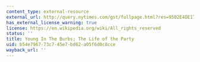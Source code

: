 ```yaml
---
content_type: external-resource
external_url: http://query.nytimes.com/gst/fullpage.html?res=9502E4DE173FF93AA35757C0A9669C8B63
has_external_license_warning: true
license: https://en.wikipedia.org/wiki/All_rights_reserved
status: ''
title: Young In The Burbs; The Life of the Party
uid: b54e7967-73c7-45e7-bd62-a05f6d0c8cce
wayback_url: ''
---
```

